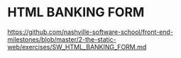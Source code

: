 # HTML BANKING FORM

https://github.com/nashville-software-school/front-end-milestones/blob/master/2-the-static-web/exercises/SW_HTML_BANKING_FORM.md